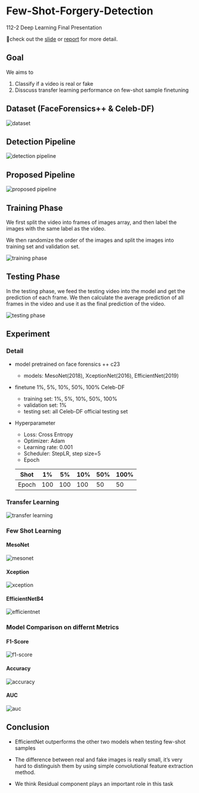 # Few-Shot-Forgery-Detection

112-2 Deep Learning Final Presentation

🚀check out the [slide](document/Slide.pdf) or [report](document/Report.pdf) for more detail.

## Goal
We aims to 
1. Classify if a video is real or fake
2. Disscuss transfer learning performance on few-shot sample finetuning


## Dataset (FaceForensics++ & Celeb-DF)
![dataset](src/dataset.png)

## Detection Pipeline
![detection pipeline](src/detection_pipeline.png)

## Proposed Pipeline
![proposed pipeline](src/proposed_pipeline.png)


## Training Phase

We first split the video into frames of images array, and then label the images with the same label as the video. 

We then randomize the order of the images and split the images into training set and validation set.

![training phase](src/training_phase.png)

## Testing Phase

In the testing phase, we feed the testing video into the model and get the prediction of each frame. We then calculate the average prediction of all frames in the video and use it as the final prediction of the video.

![testing phase](src/testing_phase.png)

## Experiment

### Detail
- model pretrained on face forensics ++  c23
    - models: MesoNet(2018), XceptionNet(2016), EfficientNet(2019)
- finetune 1%, 5%, 10%, 50%, 100% Celeb-DF
    - training set: 1%, 5%, 10%, 50%, 100% 
    - validation set: 1%
    - testing set: all Celeb-DF official testing set
- Hyperparameter
    - Loss: Cross Entropy
    - Optimizer: Adam
    - Learning rate: 0.001
    - Scheduler: StepLR, step size=5
    - Epoch
    
    |Shot|1%|5%|10%|50%|100%|
    |---|---|---|---|---|---|
    |Epoch|100|100|100|50|50|

### Transfer Learning
![transfer learning](src/transfer_learning.png)


### Few Shot Learning
#### MesoNet
![mesonet](src/mesonet.png)
#### Xception
![xception](src/xception.png)
#### EfficientNetB4
![efficientnet](src/efficientnet.png)

### Model Comparison on differnt Metrics
#### F1-Score

![f1-score](src/f1-score.png)

#### Accuracy

![accuracy](src/accuracy.png)

#### AUC

![auc](src/auc.png)

## Conclusion
- EfficientNet outperforms the other two models when testing few-shot samples

- The difference between real and fake images is really small, it’s very hard to distinguish them by using simple convolutional feature extraction method.

- We think Residual component plays an important role in this task